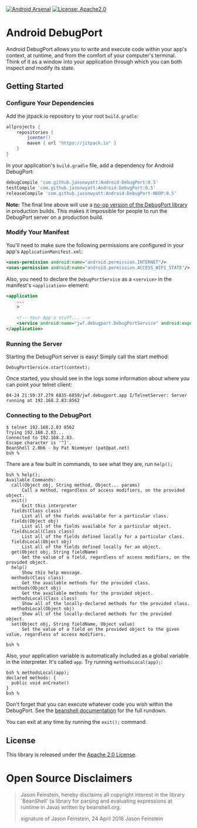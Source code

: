 [![Android Arsenal](https://img.shields.io/badge/Android%20Arsenal-Android--DebugPort-green.svg?style=true)](https://android-arsenal.com/details/1/3540) [![License: Apache2.0](https://img.shields.io/badge/style-apache%202.0-blue.svg?style=flat&label=license)](http://www.apache.org/licenses/LICENSE-2.0)

# Android DebugPort

Android DebugPort allows you to write and execute code within your app's context, at runtime, and from the comfort of your computer's terminal. Think of it as a window into your application through which you can both inspect _and_ modify its state.

## Getting Started

### Configure Your Dependencies

Add the jitpack.io repository to your root `build.gradle`:

```groovy
allprojects {
    repositories {
        jcenter()
        maven { url "https://jitpack.io" }
    }
}
```

In your application's `build.gradle` file, add a dependency for Android DebugPort:

```groovy
debugCompile 'com.github.jasonwyatt:Android-DebugPort:0.5'
testCompile 'com.github.jasonwyatt:Android-DebugPort:0.5'
releaseCompile 'com.github.jasonwyatt:Android-DebugPort-NOOP:0.5'
```

**Note:** The final line above will use a [no-op version of the DebugPort library](https://github.com/jasonwyatt/Android-DebugPort-NOOP) in production builds. This makes it impossible for people to run the DebugPort server on a production build.
    
### Modify Your Manifest

You'll need to make sure the following permissions are configured in your app's `ApplicationManifest.xml`:

```xml
<uses-permission android:name="android.permission.INTERNET"/>
<uses-permission android:name="android.permission.ACCESS_WIFI_STATE"/>
```

Also, you need to declare the `DebugPortService` as a `<service>` in the manifest's `<application>` element:

```xml
<application
    ...
    >
    
    <!-- Your App's stuff... -->
    <service android:name="jwf.debugport.DebugPortService" android:exported="false" />
</application>
```

### Running the Server

Starting the DebugPort server is easy! Simply call the start method:

    DebugPortService.start(context);

Once started, you should see in the logs some information about where you can point your telnet client:
 
    04-24 21:59:37.279 6835-6859/jwf.debugport.app I/TelnetServer: Server running at 192.168.2.83:8562
    
### Connecting to the DebugPort

    $ telnet 192.168.2.83 8562
    Trying 192.168.2.83...
    Connected to 192.168.2.83.
    Escape character is '^]'.
    BeanShell 2.0b6 - by Pat Niemeyer (pat@pat.net)
    bsh %

There are a few built in commands, to see what they are, run `help();`
  
    bsh % help();
    Available Commands:
      call(Object obj, String method, Object... params)
          Call a method, regardless of access modifiers, on the provided object.
      exit()
          Exit this interpreter
      fields(Class class)
          List all of the fields available for a particular class.
      fields(Object obj)
          List all of the fields available for a particular object.
      fieldsLocal(Class class)
          List all of the fields defined locally for a particular class.
      fieldsLocal(Object obj)
          List all of the fields defined locally for an object.
      get(Object obj, String fieldName)
          Get the value of a field, regardless of access modifiers, on the provided object.
      help()
          Show this help message.
      methods(Class class)
          Get the available methods for the provided class.
      methods(Object obj)
          Get the available methods for the provided object.
      methodsLocal(Class class)
          Show all of the locally-declared methods for the provided class.
      methodsLocal(Object obj)
          Show all of the locally-declared methods for the provided object.
      set(Object obj, String fieldName, Object value)
          Set the value of a field on the provided object to the given value, regardless of access modifiers.
    
    bsh %

Also, your application variable is automatically included as a global variable in the interpreter. It's called `app`. Try running `methodsLocal(app);`:

    bsh % methodsLocal(app);
    declared methods: {
      public void onCreate()
    }
    bsh %

Don't forget that you can execute whatever code you wish within the DebugPort. See the [beanshell documentation](http://beanshell.org/manual/contents.html) for the full rundown.

You can exit at any time by running the `exit();` command.

## License
This library is released under the [Apache 2.0 License](https://github.com/jasonwyatt/Android-DebugPort/blob/master/LICENCE).

# Open Source Disclaimers

> Jason Feinstein, hereby disclaims all copyright interest in the library `BeanShell' (a library for parsing and evaluating expressions at runtime in Java) written by beanshell.org.
>
> signature of Jason Feinstein, 24 April 2016
> Jason Feinstein

